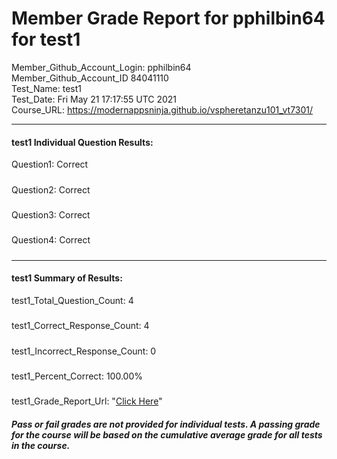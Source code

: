# Member Grade Report for pphilbin64 for test1  
   
Member_Github_Account_Login: pphilbin64  
Member_Github_Account_ID 84041110  
Test_Name: test1  
Test_Date: Fri May 21 17:17:55 UTC 2021  
Course_URL: https://modernappsninja.github.io/vspheretanzu101_vt7301/  
   
---  
#### test1 Individual Question Results:  
Question1: Correct  
#####  
Question2: Correct  
#####  
Question3: Correct  
#####  
Question4: Correct  
#####  
---  
#### test1 Summary of Results:  
test1_Total_Question_Count: 4  
#####  
test1_Correct_Response_Count: 4  
#####  
test1_Incorrect_Response_Count: 0  
#####  
test1_Percent_Correct: 100.00%  
#####  
test1_Grade_Report_Url: "[Click Here](https://github.com/modernappsninjas/pphilbin64/blob/main/static/userdata/courses/vspheretanzu101_vt7301/grade_report.pr246.test1.md)"
##### Pass or fail grades are not provided for individual tests. A passing grade for the course will be based on the cumulative average grade for all tests in the course.  
